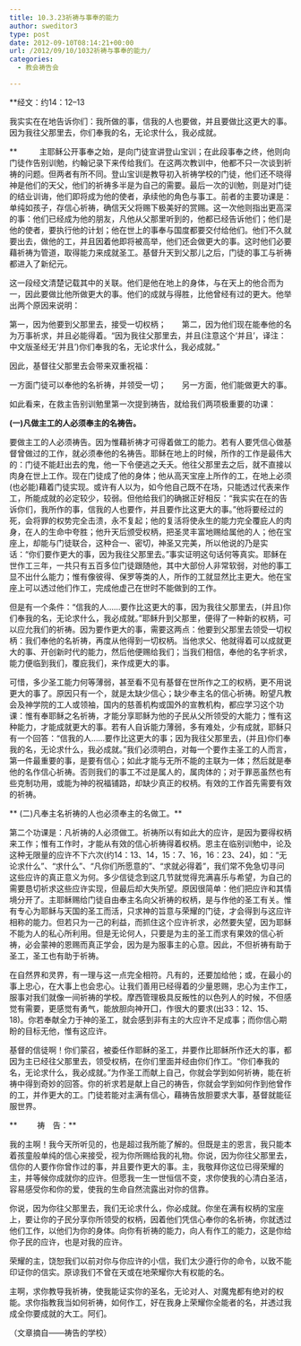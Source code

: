 ```yaml
---
title: 10.3.23祈祷与事奉的能力
author: sweditor3
type: post
date: 2012-09-10T08:14:21+00:00
url: /2012/09/10/1032祈祷与事奉的能力/
categories:
  - 教会祷告会

---
```

**经文：约14：12–13
  
我实实在在地告诉你们：我所做的事，信我的人也要做，并且要做比这更大的事。因为我往父那里去，你们奉我的名，无论求什么，我必成就。
  
**          主耶稣公开事奉之始，是向门徒宣讲登山宝训；在此段事奉之终，他则向门徒作告别训勉，约翰记录下来传给我们。在这两次教训中，他都不只一次谈到祈祷的问题。但两者有所不同。登山宝训是教导初入祈祷学校的门徒，他们还不晓得神是他们的天父，他们的祈祷多半是为自己的需要。最后一次的训勉，则是对门徒的结业训诲，他们即将成为他的使者，承续他的角色与事工。前者的主要功课是：单纯如孩子，存信心祈祷，确信天父将赐下极美好的赏赐。这一次他则指出更高深的事：他们已经成为他的朋友，凡他从父那里听到的，他都已经告诉他们；他们是他的使者，要执行他的计划；他在世上的事奉与国度都要交付给他们。他们不久就要出去，做他的工，并且因着他即将被高举，他们还会做更大的事。这时他们必要藉祈祷为管道，取得能力来成就圣工。基督升天到父那儿之后，门徒的事工与祈祷都进入了新纪元。
  
这一段经文清楚记载其中的关联。他们是他在地上的身体，与在天上的他合而为一，因此要做比他所做更大的事。他们的成就与得胜，比他曾经有过的更大。他举出两个原因来说明：
  
第一，因为他要到父那里去，接受一切权柄；　　第二，因为他们现在能奉他的名为万事祈求，并且必能得着。“因为我往父那里去，并且(注意这个‘并且’，译注：中文版圣经无‘并且’)你们奉我的名，无论求什么，我必成就。”
  
因此，基督往父那里去会带来双重祝福：
  
一方面门徒可以奉他的名祈祷，并领受一切；　　另一方面，他们能做更大的事。
  
如此看来，在救主告别训勉里第一次提到祷告，就给我们两项极重要的功课：
  
**(一)凡做主工的人必须奉主的名祷告。**
  
要做主工的人必须祷告。因为惟藉祈祷才可得着做工的能力。若有人要凭信心做基督曾做过的工作，就必须奉他的名祷告。耶稣在地上的时候，所作的工作是最伟大的：门徒不能赶出去的鬼，他一下令便逃之夭夭。他往父那里去之后，就不直接以肉身在世上工作。现在门徒成了他的身体；他从高天宝座上所作的工，在地上必须(也必能)藉着门徒实现。或许有人以为，如今他自己既不在场，只能透过代表来作工，所能成就的必定较少，较弱。但他给我们的确据正好相反：“我实实在在的告诉你们，我所作的事，信我的人也要作，并且要作比这更大的事。”他将要经过的死，会将罪的权势完全击溃，永不复起；他的复活将使永生的能力完全覆庇人的肉身，在人的生命中夸胜；他升天后颁受权柄，把圣灵丰富地赐给属他的人；他在宝座上，却能与门徒联合，这种合一、密切，神圣又完美，所以他说的乃是实话：“你们要作更大的事，因为我往父那里去。”事实证明这句话何等真实。耶稣在世作工三年，一共只有五百多位门徒跟随他，其中大部份人非常软弱，对他的事工显不出什么能力；惟有像彼得、保罗等类的人，所作的工就显然比主更大。他在宝座上可以透过他们作工，完成他虚己在世时不能做到的工作。
  
但是有一个条件：“信我的人……要作比这更大的事，因为我往父那里去，(并且)你们奉我的名，无论求什么，我必成就。”耶稣升到父那里，便得了一种新的权柄，可以应允我们的祈祷。因为要作更大的事，需要这两点：他要到父那里去领受一切权柄：我们奉他的名祈祷，再度从他得到一切权柄。当他求父、他就得着可以成就更大的事、开创新时代的能力，然后他便赐给我们；当我们相信，奉他的名字祈求，能力便临到我们，覆庇我们，来作成更大的事。
  
可惜，多少圣工能力何等薄弱，甚至看不见有基督在世所作之工的权柄，更不用说更大的事了。原因只有一个，就是太缺少信心；缺少奉主名的信心祈祷。盼望凡教会及神学院的工人或领袖，国内的慈善机构或国外的宣教机构，都应学习这个功课：惟有奉耶稣之名祈祷，才能分享耶稣为他的子民从父所领受的大能力；惟有这种能力，才能成就更大的事。若有人自诉能力薄弱，多有难处，少有成就，耶稣只有一个回答：“信我的人……要作比这更大的事；因为我往父那里去，(并且)你们奉我的名，无论求什么，我必成就。”我们必须明白，对每一个要作主圣工的人而言，第一件最重要的事，是要有信心；如此才能与无所不能的主联为一体；然后就是奉他的名作信心祈祷。否则我们的事工不过是属人的，属肉体的；对于罪恶虽然也有些克制功用，或能为神的祝福铺路，却缺少真正的权柄。有效的工作首先需要有效的祈祷。
  
** (二)凡奉主名祈祷的人也必须奉主的名做工。**
  
第二个功课是：凡祈祷的人必须做工。祈祷所以有如此大的应许，是因为要得权柄来工作；惟有工作时，才能从有效的信心祈祷得着权柄。恩主在临别训勉中，论及这种无限量的应许不下六次(约14：13、14，15：7、16，16：23、24)，如：“无论求什么”、“求什么”、“凡你们所愿意的”、“求就必得着”，我们常不免急切寻问这些应许的真正意义为何。多少信徒念到这几节就觉得充满喜乐与希望，为自己的需要恳切祈求这些应许实现，但最后却大失所望。原因很简单：他们把应许和其情境分开了。主耶稣赐给门徒自由奉主名向父祈祷的权柄，是与作他的圣工有关。惟有专心为耶稣与天国的圣工而活，只求神的旨意与荣耀的门徒，才会得到与这应许相称的能力。但若只为一己的利益，而抓住这个应许祈求，必然要失望，因为耶稣不能为人的私心所利用。但是无论何人，只要是为主的圣工而求有果效的信心祈祷，必会蒙神的恩赐而真正学会，因为是为服事主的心意。因此，不但祈祷有助于圣工，圣工也有助于祈祷。
  
在自然界和灵界，有一理与这一点完全相符。凡有的，还要加给他；或，在最小的事上忠心，在大事上也会忠心。让我们善用已经得着的少量恩赐，忠心为主作工，服事对我们就像一间祈祷的学校。摩西管理极具反叛性的以色列人的时候，不但感觉有需要，更感觉有勇气，能放胆向神开囗，作很大的要求(出33：12、15、18)。你若奉献全力于神的圣工，就会感到非有主的大应许不足成事；而你信心期盼的目标无他，惟有这应许。
  
基督的信徒啊！你们蒙召，被委任作耶稣的圣工，并要作比耶稣所作还大的事，都因为主已经往父那里去，领受权柄，在你们里面并经由你们作工。“你们奉我的名，无论求什么，我必成就。”为作圣工而献上自己，你就会学到如何祈祷，能在祈祷中得到奇妙的回答。你的祈求若是献上自己的祷告，你就会学到如何作到他曾作的工，并作更大的工。门徒若能对主满有信心，藉祷告放胆要求大事，基督就能征服世界。
  
**         祷　告：**
  
我的主啊！我今天所听见的，也是超过我所能了解的。但既是主的恩言，我只能本着孩童般单纯的信心来接受，视为你所赐给我的礼物。你说，因为你往父那里去，信你的人要作你曾作过的事，并且要作更大的事。主，我敬拜你这位已得荣耀的主，并等候你成就你的应许。但愿我一生一世恒信不变，求你使我的心清白圣洁，容易感受你和你的爱，使我的生命自然流露出对你的信靠。
  
你说，因为你往父那里去，我们无论求什么，你必成就。你坐在满有权柄的宝座上，要让你的子民分享你所领受的权柄，因着他们凭信心奉你的名祈祷，你就透过他们工作，以他们为你的身体。向你有祈祷的能力，向人有作工的能力，这是你给你子民的应许，也是对我的应许。
  
荣耀的主，饶恕我们以前对你与你应许的小信，我们太少遵行你的命令，以致不能印证你的信实。原谅我们不曾在天或在地荣耀你大有权能的名。
  
主啊，求你教导我祈祷，使我能证实你的圣名，无论对人、对魔鬼都有绝对的权能。求你指教我当如何祈祷，如何作工，好在我身上荣耀你全能者的名，并透过我成全你要成就的大工。阿们。

（文章摘自——祷告的学校）
